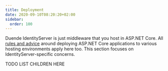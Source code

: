 ```yaml
---
title: Deployment
date: 2020-09-10T08:20:20+02:00
sidebar:
  order: 100
---
```



Duende IdentityServer is just middleware that you host in ASP.NET Core. All [rules and advice](https://docs.microsoft.com/en-us/aspnet/core/host-and-deploy/) around deploying ASP.NET Core applications to various hosting environments apply here too. This section focuses on IdentityServer-specific concerns.

TODO LIST CHILDREN HERE